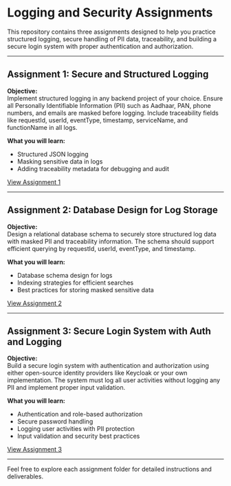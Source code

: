 # Logging and Security Assignments

This repository contains three assignments designed to help you practice structured logging, secure handling of PII data, traceability, and building a secure login system with proper authentication and authorization.

---

## Assignment 1: Secure and Structured Logging

**Objective:**  
Implement structured logging in any backend project of your choice. Ensure all Personally Identifiable Information (PII) such as Aadhaar, PAN, phone numbers, and emails are masked before logging. Include traceability fields like requestId, userId, eventType, timestamp, serviceName, and functionName in all logs.

**What you will learn:**  
- Structured JSON logging  
- Masking sensitive data in logs  
- Adding traceability metadata for debugging and audit

[View Assignment 1](https://github.com/ksheetal/Assignements/blob/main/Assignment_One.md)

---

## Assignment 2: Database Design for Log Storage

**Objective:**  
Design a relational database schema to securely store structured log data with masked PII and traceability information. The schema should support efficient querying by requestId, userId, eventType, and timestamp.

**What you will learn:**  
- Database schema design for logs  
- Indexing strategies for efficient searches  
- Best practices for storing masked sensitive data

[View Assignment 2](./assignment2/README.md)

---

## Assignment 3: Secure Login System with Auth and Logging

**Objective:**  
Build a secure login system with authentication and authorization using either open-source identity providers like Keycloak or your own implementation. The system must log all user activities without logging any PII and implement proper input validation.

**What you will learn:**  
- Authentication and role-based authorization  
- Secure password handling  
- Logging user activities with PII protection  
- Input validation and security best practices

[View Assignment 3](./assignment3/README.md)

---

Feel free to explore each assignment folder for detailed instructions and deliverables.

